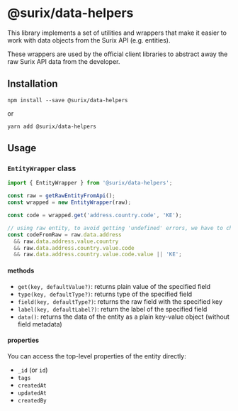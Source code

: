 # @surix/data-helpers

This library implements a set of utilities and wrappers that make it easier to work with data objects from the Surix API (e.g. entities).

These wrappers are used by the official client libraries to abstract away the raw Surix API data from the developer.

## Installation

```
npm install --save @surix/data-helpers
```

or

```
yarn add @surix/data-helpers
```

## Usage

### `EntityWrapper` class

```javascript
import { EntityWrapper } from '@surix/data-helpers';

const raw = getRawEntityFromApi();
const wrapped = new EntityWrapper(raw);

const code = wrapped.get('address.country.code', 'KE');

// using raw entity, to avoid getting 'undefined' errors, we have to check whether each field exists
const codeFromRaw = raw.data.address
  && raw.data.address.value.country
  && raw.data.address.country.value.code
  && raw.data.address.country.value.code.value || 'KE';
```

#### methods

- `get(key, defaultValue?)`: returns plain value of the specified field
- `type(key, defaultType?)`: returns type of the specified field
- `field(key, defaultType?)`: returns the raw field with the specified key
- `label(key, defaultLabel?)`: return the label of the specified field
- `data()`: returns the data of the entity as a plain key-value object (without field metadata)

#### properties
You can access the top-level properties of the entity directly:
- `_id` (or `id`)
- `tags`
- `createdAt`
- `updatedAt`
- `createdBy`